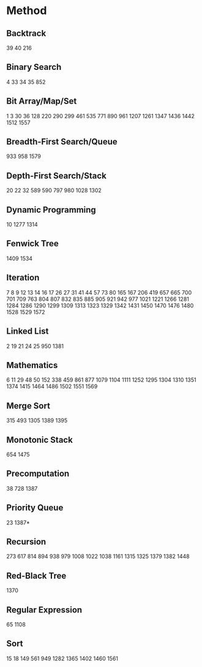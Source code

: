 # Method
## Backtrack
39
40
216
## Binary Search
4
33
34
35
852
## Bit Array/Map/Set
1
3
30
36
128
220
290
299
461
535
771
890
961
1207
1261
1347
1436
1442
1512
1557
## Breadth-First Search/Queue
933
958
1579
## Depth-First Search/Stack
20
22
32
589
590
797
980
1028
1302
## Dynamic Programming
10
1277
1314
## Fenwick Tree
1409
1534
## Iteration
7
8
9
12
13
14
16
17
26
27
31
41
44
57
73
80
165
167
206
419
657
665
700
701
709
763
804
807
832
835
885
905
921
942
977
1021
1221
1266
1281
1284
1286
1290
1299
1309
1313
1323
1329
1342
1431
1450
1470
1476
1480
1528
1529
1572
## Linked List
2
19
21
24
25
950
1381
## Mathematics
6
11
29
48
50
152
338
459
861
877
1079
1104
1111
1252
1295
1304
1310
1351
1374
1415
1464
1486
1502
1551
1569
## Merge Sort
315
493
1305
1389
1395
## Monotonic Stack
654
1475
## Precomputation
38
728
1387
## Priority Queue
23
1387*
## Recursion
273
617
814
894
938
979
1008
1022
1038
1161
1315
1325
1379
1382
1448
## Red-Black Tree
1370
## Regular Expression
65
1108
## Sort
15
18
149
561
949
1282
1365
1402
1460
1561
